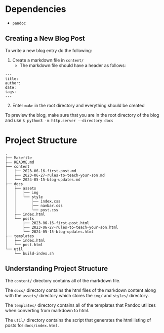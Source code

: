 # Dependencies

* `pandoc`

## Creating a New Blog Post

To write a new blog entry do the following:

1. Create a markdown file in `content/`
    * The markdown file should have a header as follows:
        
```
---
title:
author:
date:
tags:
---
```

2. Enter `make` in the root directory and everything should be created

To preview the blog, make sure that you are in the root directory of the blog
and use `$ python3 -m http.server --directory docs`

# Project Structure

```
.
├── Makefile
├── README.md
├── content
│   ├── 2023-06-16-first-post.md
│   ├── 2023-06-27-rules-to-teach-your-son.md
│   └── 2024-05-15-blog-updates.md
├── docs
│   ├── assets
│   │   ├── img
│   │   └── style
│   │       ├── index.css
│   │       ├── navbar.css
│   │       └── post.css
│   ├── index.html
│   └── posts
│       ├── 2023-06-16-first-post.html
│       ├── 2023-06-27-rules-to-teach-your-son.html
│       └── 2024-05-15-blog-updates.html
├── templates
│   ├── index.html
│   └── post.html
└── util
    └── build-index.sh
```

## Understanding Project Structure

The `content/` directory contains all of the markdown file.

The `docs/` directory contains the html files of the markdown content along
with the `assets/` directory which stores the `img/` and `styles/` directory.

The `templates/` directory contains all of the templates that Pandoc utilizes
when converting from markdown to html.

The `util/` directory contains the script that generates the html listing of
posts for `docs/index.html`.
